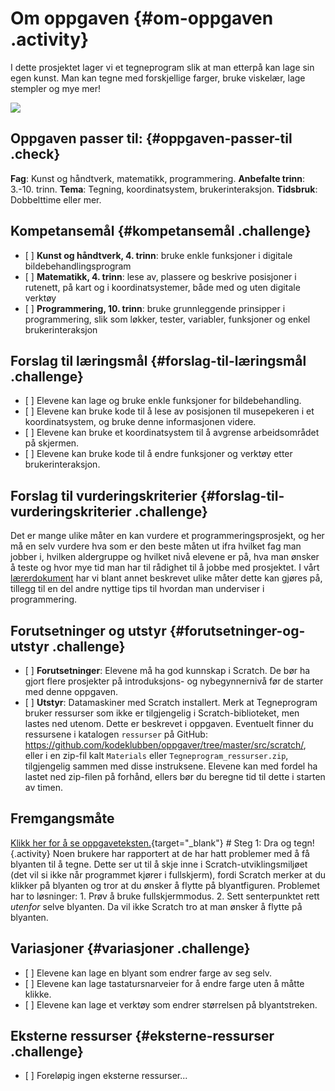 # Om oppgaven {#om-oppgaven .activity}

I dette prosjektet lager vi et tegneprogram slik at man etterpå kan lage
sin egen kunst. Man kan tegne med forskjellige farger, bruke viskelær,
lage stempler og mye mer!

![](tegneprogram.png)

## Oppgaven passer til: {#oppgaven-passer-til .check}

**Fag**: Kunst og håndtverk, matematikk, programmering. **Anbefalte
trinn**: 3.-10. trinn. **Tema**: Tegning, koordinatsystem,
brukerinteraksjon. **Tidsbruk**: Dobbelttime eller mer.

## Kompetansemål {#kompetansemål .challenge}

-   \[ \] **Kunst og håndtverk, 4. trinn**: bruke enkle funksjoner i
    digitale bildebehandlingsprogram
-   \[ \] **Matematikk, 4. trinn**: lese av, plassere og beskrive
    posisjoner i rutenett, på kart og i koordinatsystemer, både med og
    uten digitale verktøy
-   \[ \] **Programmering, 10. trinn**: bruke grunnleggende prinsipper i
    programmering, slik som løkker, tester, variabler, funksjoner og
    enkel brukerinteraksjon

## Forslag til læringsmål {#forslag-til-læringsmål .challenge}

-   \[ \] Elevene kan lage og bruke enkle funksjoner for
    bildebehandling.
-   \[ \] Elevene kan bruke kode til å lese av posisjonen til
    musepekeren i et koordinatsystem, og bruke denne informasjonen
    videre.
-   \[ \] Elevene kan bruke et koordinatsystem til å avgrense
    arbeidsområdet på skjermen.
-   \[ \] Elevene kan bruke kode til å endre funksjoner og verktøy etter
    brukerinteraksjon.

## Forslag til vurderingskriterier {#forslag-til-vurderingskriterier .challenge}

Det er mange ulike måter en kan vurdere et programmeringsprosjekt, og
her må en selv vurdere hva som er den beste måten ut ifra hvilket fag
man jobber i, hvilken aldergruppe og hvilket nivå elevene er på, hva man
ønsker å teste og hvor mye tid man har til rådighet til å jobbe med
prosjektet. I vårt
[lærerdokument](../../pages/hvordan_bruke_lærerveiledning.html) har vi
blant annet beskrevet ulike måter dette kan gjøres på, tillegg til en
del andre nyttige tips til hvordan man underviser i programmering.

## Forutsetninger og utstyr {#forutsetninger-og-utstyr .challenge}

-   \[ \] **Forutsetninger**: Elevene må ha god kunnskap i Scratch. De
    bør ha gjort flere prosjekter på introduksjons- og nybegynnernivå
    før de starter med denne oppgaven.
-   \[ \] **Utstyr**: Datamaskiner med Scratch installert. Merk at
    Tegneprogram bruker ressurser som ikke er tilgjengelig i
    Scratch-biblioteket, men lastes ned utenom. Dette er beskrevet i
    oppgaven. Eventuelt finner du ressursene i katalogen `ressurser` på
    GitHub:
    <https://github.com/kodeklubben/oppgaver/tree/master/src/scratch/>,
    eller i en zip-fil kalt `Materials` eller
    `Tegneprogram_ressurser.zip`, tilgjengelig sammen med disse
    instruksene. Elevene kan med fordel ha lastet ned zip-filen på
    forhånd, ellers bør du beregne tid til dette i starten av timen.

## Fremgangsmåte

[Klikk her for å se
oppgaveteksten.](../tegneprogram/tegneprogram.html){target="_blank"} \#
Steg 1: Dra og tegn! {.activity} Noen brukere har rapportert at de har
hatt problemer med å få blyanten til å tegne. Dette ser ut til å skje
inne i Scratch-utviklingsmiljøet (det vil si ikke når programmet kjører
i fullskjerm), fordi Scratch merker at du klikker på blyanten og tror at
du ønsker å flytte på blyantfiguren. Problemet har to løsninger: 1. Prøv
å bruke fullskjermmodus. 2. Sett senterpunktet rett *utenfor* selve
blyanten. Da vil ikke Scratch tro at man ønsker å flytte på blyanten.

## Variasjoner {#variasjoner .challenge}

-   \[ \] Elevene kan lage en blyant som endrer farge av seg selv.
-   \[ \] Elevene kan lage tastatursnarveier for å endre farge uten å
    måtte klikke.
-   \[ \] Elevene kan lage et verktøy som endrer størrelsen på
    blyantstreken.

## Eksterne ressurser {#eksterne-ressurser .challenge}

-   \[ \] Foreløpig ingen eksterne ressurser...

